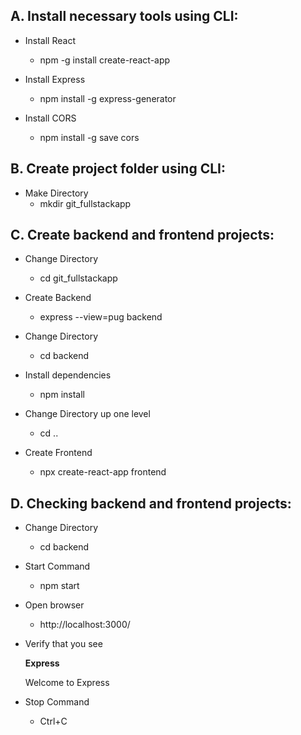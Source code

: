 <h2>A. Install necessary tools using CLI:</h2>

* Install React
  * npm -g install create-react-app

* Install Express
  * npm install -g express-generator
  
* Install CORS
  * npm install -g save cors
  
<h2>B. Create project folder  using CLI:</h2>

* Make Directory
  * mkdir git_fullstackapp

<h2>C. Create backend and frontend projects:</h2>

* Change Directory
  * cd git_fullstackapp
  
* Create Backend
  * express --view=pug backend
  
* Change Directory
  * cd backend
  
* Install dependencies
  * npm install
  
* Change Directory up one level
  * cd ..
  
* Create Frontend
  * npx create-react-app frontend

<h2>D. Checking backend and frontend projects:</h2>

* Change Directory
  * cd backend
  
 * Start Command
   * npm start
   
 * Open browser
   * http://localhost:3000/
   
 * Verify that you see
 
   <b>Express</b>
   
   Welcome to Express
   
 * Stop Command
   * Ctrl+C
